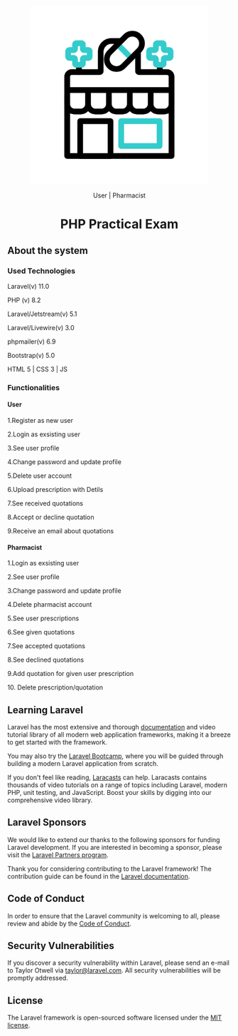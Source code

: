 <p align="center"><a href="https://laravel.com" target="_blank"><img src="public/icons/pharmacy.gif" width="400" alt="Company logo"></a></p>

<p align="center">
    User | Pharmacist
</p>

<h1 align="center">PHP Practical Exam</h1>

## About the system

### Used Technologies
<p>Laravel(v) 11.0</p>
<p>PHP (v) 8.2</p>
<p>Laravel/Jetstream(v) 5.1</p>
<p>Laravel/Livewire(v) 3.0</p>
<p>phpmailer(v) 6.9</p>
<p>Bootstrap(v) 5.0</p>
<p>HTML 5 | CSS 3 | JS</p>

### Functionalities 
#### User
<p>1.Register as new user</p>
<p>2.Login as exsisting user</p>
<p>3.See user profile</p>
<p>4.Change password and update profile</p>
<p>5.Delete user account</p>
<p>6.Upload prescription with Detils</p>
<p>7.See received quotations</p>
<p>8.Accept or decline quotation</p>
<p>9.Receive an email about quotations</p>

#### Pharmacist
<p>1.Login as exsisting user</p>
<p>2.See user profile</p>
<p>3.Change password and update profile</p>
<p>4.Delete pharmacist account</p>
<p>5.See user prescriptions</p>
<p>6.See given quotations</p>
<p>7.See accepted quotations</p>
<p>8.See declined quotations</p>
<p>9.Add quotation for given user prescription</p>
<p>10. Delete prescription/quotation</p>

## Learning Laravel

Laravel has the most extensive and thorough [documentation](https://laravel.com/docs) and video tutorial library of all modern web application frameworks, making it a breeze to get started with the framework.

You may also try the [Laravel Bootcamp](https://bootcamp.laravel.com), where you will be guided through building a modern Laravel application from scratch.

If you don't feel like reading, [Laracasts](https://laracasts.com) can help. Laracasts contains thousands of video tutorials on a range of topics including Laravel, modern PHP, unit testing, and JavaScript. Boost your skills by digging into our comprehensive video library.

## Laravel Sponsors

We would like to extend our thanks to the following sponsors for funding Laravel development. If you are interested in becoming a sponsor, please visit the [Laravel Partners program](https://partners.laravel.com).

Thank you for considering contributing to the Laravel framework! The contribution guide can be found in the [Laravel documentation](https://laravel.com/docs/contributions).

## Code of Conduct

In order to ensure that the Laravel community is welcoming to all, please review and abide by the [Code of Conduct](https://laravel.com/docs/contributions#code-of-conduct).

## Security Vulnerabilities

If you discover a security vulnerability within Laravel, please send an e-mail to Taylor Otwell via [taylor@laravel.com](mailto:taylor@laravel.com). All security vulnerabilities will be promptly addressed.

## License

The Laravel framework is open-sourced software licensed under the [MIT license](https://opensource.org/licenses/MIT).
